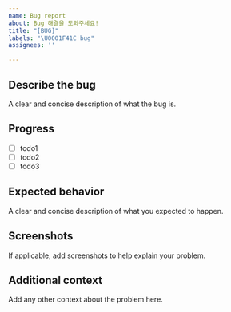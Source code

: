 ```yaml
---
name: Bug report
about: Bug 해결을 도와주세요!
title: "[BUG]"
labels: "\U0001F41C bug"
assignees: ''

---
```


## Describe the bug
A clear and concise description of what the bug is.

## Progress
- [ ] todo1
- [ ] todo2
- [ ] todo3

## Expected behavior
A clear and concise description of what you expected to happen.

## Screenshots
If applicable, add screenshots to help explain your problem.

## Additional context
Add any other context about the problem here.
